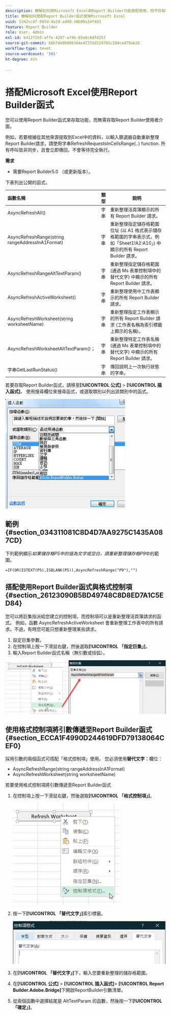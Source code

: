 ```yaml
---
description: 瞭解如何將Microsoft Excel與Report Builder功能搭配使用，而不存取Report Builder使用者介面。
title: 瞭解如何搭配Report Builder函式使用Microsoft Excel
uuid: 5342cc4f-085d-4a2d-a498-38b00a3ef4d3
feature: Report Builder
role: User, Admin
exl-id: b412f2b5-affe-4297-af4b-85e8c6dfd257
source-git-commit: 66b7de0b008364e47253d319785c204ca479ab26
workflow-type: tm+mt
source-wordcount: '501'
ht-degree: 41%

---
```


# 搭配Microsoft Excel使用Report Builder函式

您可以使用Report Builder函式來存取功能，而無需存取Report Builder使用者介面。

例如，若要根據從其他來源提取到Excel中的資料，以輸入篩選器自動重新整理Report Builder請求，請使用字串RefreshRequestsInCellsRange(..) function. 所有呼叫皆非同步，且會立即傳回，不會等待完全執行。

**需求**

* 需要Report Builder5.0 （或更新版本）。

下表列出公開的函式。

| 函數名稱 | 類型 | 說明 |
|:---| --- | ---|
| AsyncRefreshAll() | 字串 | 重新整理活頁簿顯示的所有 Report Builder 請求。 |
| AsyncRefreshRange(string rangeAddressInA1Format) | 字串 | 重新整理指定儲存格範圍位址 (以 A1 格式表示儲存格範圍的字串表示式，例如「Sheet1!A2:A10」) 中顯示的所有 Report Builder 請求。 |
| AsyncRefreshRangeAltTextParam() | 字串 | 重新整理指定儲存格範圍 (通過 Ms 表單控制項中的替代文字) 中顯示的所有 Report Builder 請求。 |
| AsyncRefreshActiveWorksheet() | 字串 | 重新整理使用中工作表顯示的所有 Report Builder 請求。 |
| AsyncRefreshWorksheet(string worksheetName) | 字串 | 重新整理指定工作表顯示的所有 Report Builder 請求 (工作表名稱為索引標籤上顯示的名稱)。 |
| AsyncRefreshWorksheetAltTextParam()； | 字串 | 重新整理特定工作表名稱 (通過 Ms 表單控制項中的替代文字) 中顯示的所有 Report Builder 請求。 |
| 字串GetLastRunStatus() | 字串 | 傳回說明上一次執行狀態的字串。 |

若要存取Report Builder函式，請移至&#x200B;**[!UICONTROL 公式]** > **[!UICONTROL 插入函式]**。 使用搜尋欄位來搜尋函式，或選取類別以列出該類別中的函式。

![熒幕擷圖顯示[插入函式]視窗，類別清單已展開。](assets/arb_functions.png)

## 範例 {#section_034311081C8D4D7AA9275C1435A087CD}

下列範例顯示&#x200B;*如果儲存格P5中的值為文字或空白，請重新整理儲存格P9*&#x200B;中的範圍。

```
=IF(OR(ISTEXT(P5),ISBLANK(P5)),AsyncRefreshRange("P9"),"")
```

## 搭配使用Report Builder函式與格式控制項 {#section_26123090B5BD49748C8D8ED7A1C5ED84}

您可以將巨集指派給您建立的控制項，而控制項可以是重新整理活頁簿請求的函式。 例如，函數 AsyncRefreshActiveWorksheet 會重新整理工作表中的所有請求。不過，有時您可能只想重新整理某些請求。

1. 設定巨集參數。
1. 在控制項上按一下滑鼠右鍵，然後選取&#x200B;**[!UICONTROL 「指定巨集」]**。
1. 輸入Report Builder函式名稱（無引數或括弧）。

![顯示[指派巨集]視窗的熒幕擷圖。](assets/assign_macro.png)

## 使用格式控制項將引數傳遞至Report Builder函式 {#section_ECCA1F4990D244619DFD79138064CEF0}

採用引數的兩個函式可搭配「格式控制項」使用。 您必須使用&#x200B;**替代文字：**&#x200B;欄位：

* AsyncRefreshRange(string rangeAddressInA1Format)
* AsyncRefreshWorksheet(string worksheetName)

若要使用格式控制項將引數傳遞至Report Builder函式

1. 在控制項上按一下滑鼠右鍵，然後選取&#x200B;**[!UICONTROL 「格式控制項」]**。

   ![熒幕擷圖顯示選取的格式控制項。](assets/format_control.png)

1. 按一下&#x200B;**[!UICONTROL 「替代文字」]**&#x200B;索引標籤。

   ![顯示[替代文字]索引標籤和[替代文字]欄位的熒幕擷圖。](assets/alt_text.png)

1. 在&#x200B;**[!UICONTROL 「替代文字」]**&#x200B;下，輸入您要重新整理的儲存格範圍。
1. 在&#x200B;**[!UICONTROL 公式]** > **[!UICONTROL 插入函式]**> **[!UICONTROL Report Builder.Adobe.Bridge]**&#x200B;下開啟ReportBuilder引數清單。

1. 從兩個函數中選擇結尾是 AltTextParam 的函數，然後按一下&#x200B;**[!UICONTROL 「確定」]**。

